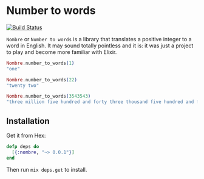 Number to words
===============

[![Build Status](https://travis-ci.org/deansc/number_to_words.svg?branch=master)](https://travis-ci.org/deansc/number_to_words)

`Nombre` or `Number to words` is a library that translates a positive integer to a word in English. It may sound totally pointless and it is: it was just a project to play and become more familiar with Elixir. 

```elixir
Nombre.number_to_words(1)
"one"

Nombre.number_to_words(22)
"twenty two"

Nombre.number_to_words(3543543)
"three million five hundred and forty three thousand five hundred and forty three"
```

## Installation

Get it from Hex:

```elixir
defp deps do
  [{:nombre, "~> 0.0.1"}]
end
```

Then run `mix deps.get` to install.

